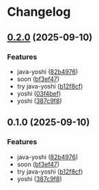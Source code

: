 # Changelog

## [0.2.0](https://github.com/ardetrick/release-please-playground/compare/v0.1.0...v0.2.0) (2025-09-10)


### Features

* java-yoshi ([82b4976](https://github.com/ardetrick/release-please-playground/commit/82b49768eb7aea549add836cf620754cf0d1f899))
* soon ([bf3ef47](https://github.com/ardetrick/release-please-playground/commit/bf3ef47411dd4c0498e0b747e8cb59392e20de83))
* try java-yoshi ([b12f8cf](https://github.com/ardetrick/release-please-playground/commit/b12f8cfb7295e736036fa2945083cf52752de0d9))
* yoshi ([03f4bef](https://github.com/ardetrick/release-please-playground/commit/03f4bef9b0e6808cb1a4dc643b7f110d6aee775d))
* yoshi ([387c9f8](https://github.com/ardetrick/release-please-playground/commit/387c9f817337d97d1c9fab173836b7ebde42348a))

## 0.1.0 (2025-09-10)


### Features

* java-yoshi ([82b4976](https://github.com/ardetrick/release-please-playground/commit/82b49768eb7aea549add836cf620754cf0d1f899))
* soon ([bf3ef47](https://github.com/ardetrick/release-please-playground/commit/bf3ef47411dd4c0498e0b747e8cb59392e20de83))
* try java-yoshi ([b12f8cf](https://github.com/ardetrick/release-please-playground/commit/b12f8cfb7295e736036fa2945083cf52752de0d9))
* yoshi ([387c9f8](https://github.com/ardetrick/release-please-playground/commit/387c9f817337d97d1c9fab173836b7ebde42348a))
